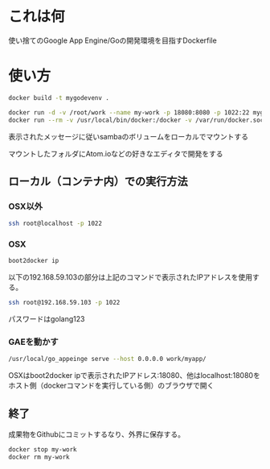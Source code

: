 # これは何

使い捨てのGoogle App Engine/Goの開発環境を目指すDockerfile

# 使い方

```bash
docker build -t mygodevenv .
```

```bash
docker run -d -v /root/work --name my-work -p 18080:8080 -p 1022:22 mygodevenv
docker run --rm -v /usr/local/bin/docker:/docker -v /var/run/docker.sock:/docker.sock svendowideit/samba my-work
```

表示されたメッセージに従いsambaのボリュームをローカルでマウントする

マウントしたフォルダにAtom.ioなどの好きなエディタで開発をする

## ローカル（コンテナ内）での実行方法

### OSX以外

```bash
ssh root@localhost -p 1022
```

### OSX

```bash
boot2docker ip
```

以下の192.168.59.103の部分は上記のコマンドで表示されたIPアドレスを使用する。

```bash
ssh root@192.168.59.103 -p 1022
```

パスワードはgolang123

### GAEを動かす

```bash
/usr/local/go_appeinge serve --host 0.0.0.0 work/myapp/
```

OSXはboot2docker ipで表示されたIPアドレス:18080、他はlocalhost:18080を
ホスト側（dockerコマンドを実行している側）のブラウザで開く

## 終了

成果物をGithubにコミットするなり、外界に保存する。

```bash
docker stop my-work
docker rm my-work
```
